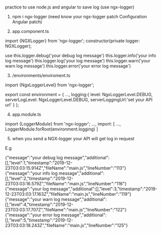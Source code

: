 practice to use node.js and angular to save log (use ngx-logger)

1. npm i ngx-logger (need know your ngx-logger patch Configuration Angular patch)

2. app.component.ts 

import {NGXLogger} from 'ngx-logger';
constructor(private logger: NGXLogger);

use this.logger.debug('your debug log message')
    this.logger.info('your info log message')
    this.logger.log('your log message')
    this.logger.warn('your warn log message')
    this.logger.error('your error log message')
    

3. /environments/enviroment.ts

import {NgxLoggerLevel} from 'ngx-logger';

export const environment = {
...,
logging:{
level: NgxLoggerLevel.DEBUG,
serverLogLevel: NgxLoggerLevel.DEBUG,
serverLoggingUrl:'set your API url' 
  }
};



4. app.module.ts

import {LoggerModule} from 'ngx-logger';
...,
import: [
...,
LoggerModule.forRoot(environment.logging)
]


5. when you send a NGX-logger your API will get log in request

E.g

{"message":"your debug log message","additional":[],"level":1,"timestamp":"2019-12-23T03:03:15.914Z","fileName":"main.js","lineNumber":"113"}
{"message":"your info log message","additional":[],"level":2,"timestamp":"2019-12-23T03:03:16.579Z","fileName":"main.js","lineNumber":"116"}
{"message":"your log message","additional":[],"level":3,"timestamp":"2019-12-23T03:03:17.163Z","fileName":"main.js","lineNumber":"119"}
{"message":"your warn log message","additional":[],"level":4,"timestamp":"2019-12-23T03:03:17.707Z","fileName":"main.js","lineNumber":"122"}
{"message":"your error log message","additional":[],"level":5,"timestamp":"2019-12-23T03:03:18.243Z","fileName":"main.js","lineNumber":"125"}


